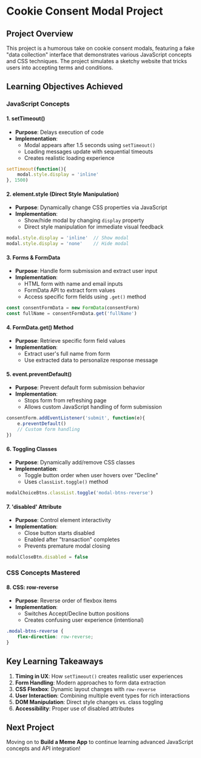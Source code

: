 
# Cookie Consent Modal Project

## Project Overview
This project is a humorous take on cookie consent modals, featuring a fake "data collection" interface that demonstrates various JavaScript concepts and CSS techniques. The project simulates a sketchy website that tricks users into accepting terms and conditions.

##  Learning Objectives Achieved

### JavaScript Concepts

#### 1. **setTimeout()**
- **Purpose**: Delays execution of code
- **Implementation**: 
  - Modal appears after 1.5 seconds using `setTimeout()`
  - Loading messages update with sequential timeouts
  - Creates realistic loading experience

```javascript
setTimeout(function(){
    modal.style.display = 'inline'
}, 1500)
```

#### 2. **element.style (Direct Style Manipulation)**
- **Purpose**: Dynamically change CSS properties via JavaScript
- **Implementation**:
  - Show/hide modal by changing `display` property
  - Direct style manipulation for immediate visual feedback

```javascript
modal.style.display = 'inline'  // Show modal
modal.style.display = 'none'    // Hide modal
```

#### 3. **Forms & FormData**
- **Purpose**: Handle form submission and extract user input
- **Implementation**:
  - HTML form with name and email inputs
  - FormData API to extract form values
  - Access specific form fields using `.get()` method

```javascript
const consentFormData = new FormData(consentForm)
const fullName = consentFormData.get('fullName')
```

#### 4. **FormData.get() Method**
- **Purpose**: Retrieve specific form field values
- **Implementation**:
  - Extract user's full name from form
  - Use extracted data to personalize response message

#### 5. **event.preventDefault()**
- **Purpose**: Prevent default form submission behavior
- **Implementation**:
  - Stops form from refreshing page
  - Allows custom JavaScript handling of form submission

```javascript
consentForm.addEventListener('submit', function(e){
    e.preventDefault()
    // Custom form handling
})
```

#### 6. **Toggling Classes**
- **Purpose**: Dynamically add/remove CSS classes
- **Implementation**:
  - Toggle button order when user hovers over "Decline"
  - Uses `classList.toggle()` method

```javascript
modalChoiceBtns.classList.toggle('modal-btns-reverse')
```

#### 7. **'disabled' Attribute**
- **Purpose**: Control element interactivity
- **Implementation**:
  - Close button starts disabled
  - Enabled after "transaction" completes
  - Prevents premature modal closing

```javascript
modalCloseBtn.disabled = false
```

### CSS Concepts Mastered

#### 8. **CSS: row-reverse**
- **Purpose**: Reverse order of flexbox items
- **Implementation**:
  - Switches Accept/Decline button positions
  - Creates confusing user experience (intentional)

```css
.modal-btns-reverse {
    flex-direction: row-reverse;
}
```

##  Key Learning Takeaways
1. **Timing in UX**: How `setTimeout()` creates realistic user experiences
2. **Form Handling**: Modern approaches to form data extraction
3. **CSS Flexbox**: Dynamic layout changes with `row-reverse`
4. **User Interaction**: Combining multiple event types for rich interactions
5. **DOM Manipulation**: Direct style changes vs. class toggling
6. **Accessibility**: Proper use of disabled attributes

##  Next Project
Moving on to **Build a Meme App** to continue learning advanced JavaScript concepts and API integration!

